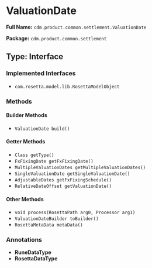 # ValuationDate

**Full Name:** `cdm.product.common.settlement.ValuationDate`

**Package:** `cdm.product.common.settlement`

## Type: Interface

### Implemented Interfaces

- `com.rosetta.model.lib.RosettaModelObject`

### Methods

#### Builder Methods

- `ValuationDate build()`

#### Getter Methods

- `Class getType()`
- `FxFixingDate getFxFixingDate()`
- `MultipleValuationDates getMultipleValuationDates()`
- `SingleValuationDate getSingleValuationDate()`
- `AdjustableDates getFxFixingSchedule()`
- `RelativeDateOffset getValuationDate()`

#### Other Methods

- `void process(RosettaPath arg0, Processor arg1)`
- `ValuationDateBuilder toBuilder()`
- `RosettaMetaData metaData()`

### Annotations

- **RuneDataType**
- **RosettaDataType**

